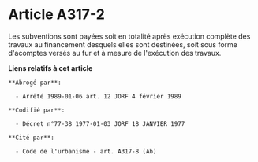 # Article A317-2

Les subventions sont payées soit en totalité après exécution complète des travaux au financement desquels elles sont
destinées, soit sous forme d'acomptes versés au fur et à mesure de l'exécution des travaux.

**Liens relatifs à cet article**

	**Abrogé par**:

	  - Arrêté 1989-01-06 art. 12 JORF 4 février 1989

	**Codifié par**:

	  - Décret n°77-38 1977-01-03 JORF 18 JANVIER 1977

	**Cité par**:

	  - Code de l'urbanisme - art. A317-8 (Ab)
